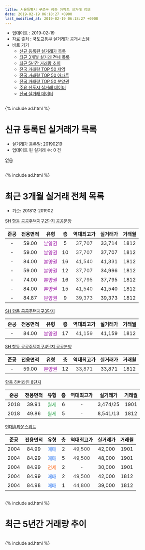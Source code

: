 ```yaml
---
title: 서울특별시 구로구 항동 아파트 실거래 정보
date: 2019-02-19 06:18:27 +0900
last_modified_at: 2019-02-19 06:18:27 +0900
---
```


* 업데이트 : 2019-02-19
* 자료 출처 : [국토교통부 실거래가 공개시스템](http://rt.molit.go.kr)
* 바로 가기
    * [신규 등록된 실거래가 목록](#신규-등록된-실거래가-목록)
    * [최근 3개월 실거래 전체 목록](#최근-3개월-실거래-전체-목록)
    * [최근 5년간 거래량 추이](#최근-5년간-거래량-추이)
    * [전국 거래량 TOP 50 지역](https://ayogom.github.io/apt-trade-info/최근-3개월-전국에서-가장-거래가-많이-발생한-지역)
    * [전국 거래량 TOP 50 아파트](https://ayogom.github.io/apt-trade-info/최근-3개월-전국에서-가장-거래가-많이-발생한-아파트)
    * [전국 거래량 TOP 50 분양권](https://ayogom.github.io/apt-trade-info/최근-3개월-전국에서-가장-거래가-많이-발생한-분양권)
    * [주요 신도시 실거래 데이터](https://ayogom.github.io/apt-trade-info/주요-신도시)
    * [전국 실거래 데이터](https://ayogom.github.io/apt-trade-info/전국)
<br>
{% include ad.html %}
<br>

# 신규 등록된 실거래가 목록
* 실거래가 등록일: 20190219
* 업데이트 된 실거래 수: 0 건

없음

<br>
{% include ad.html %}
<br>

# 최근 3개월 실거래 전체 목록
* 기준: 201812-201902


[SH 항동 공공주택지구2단지 공공분양](https://search.naver.com/search.naver?query=%EC%84%9C%EC%9A%B8%ED%8A%B9%EB%B3%84%EC%8B%9C+%EA%B5%AC%EB%A1%9C%EA%B5%AC+%ED%95%AD%EB%8F%99+SH+%ED%95%AD%EB%8F%99+%EA%B3%B5%EA%B3%B5%EC%A3%BC%ED%83%9D%EC%A7%80%EA%B5%AC2%EB%8B%A8%EC%A7%80+%EA%B3%B5%EA%B3%B5%EB%B6%84%EC%96%91)

|준공|전용면적|유형|층|역대최고가|실거래가|거래월|
|:---:|:---:|:---:|:---:|:---:|:---:|:---:|
|-|59.00|<span style="color:#9C11A5">분양권</span>|5|<span style="color:#444444">37,707</span>|33,714|1812|
|-|59.00|<span style="color:#9C11A5">분양권</span>|10|<span style="color:#444444">37,707</span>|37,707|1812|
|-|84.00|<span style="color:#9C11A5">분양권</span>|16|<span style="color:#444444">41,540</span>|41,331|1812|
|-|59.00|<span style="color:#9C11A5">분양권</span>|12|<span style="color:#444444">37,707</span>|34,996|1812|
|-|74.00|<span style="color:#9C11A5">분양권</span>|16|<span style="color:#444444">37,795</span>|37,795|1812|
|-|84.00|<span style="color:#9C11A5">분양권</span>|15|<span style="color:#444444">41,540</span>|41,540|1812|
|-|84.87|<span style="color:#9C11A5">분양권</span>|9|<span style="color:#444444">39,373</span>|39,373|1812|

[SH 항동 공공주택지구3단지](https://search.naver.com/search.naver?query=%EC%84%9C%EC%9A%B8%ED%8A%B9%EB%B3%84%EC%8B%9C+%EA%B5%AC%EB%A1%9C%EA%B5%AC+%ED%95%AD%EB%8F%99+SH+%ED%95%AD%EB%8F%99+%EA%B3%B5%EA%B3%B5%EC%A3%BC%ED%83%9D%EC%A7%80%EA%B5%AC3%EB%8B%A8%EC%A7%80)

|준공|전용면적|유형|층|역대최고가|실거래가|거래월|
|:---:|:---:|:---:|:---:|:---:|:---:|:---:|
|-|84.00|<span style="color:#9C11A5">분양권</span>|17|<span style="color:#444444">41,159</span>|41,159|1812|

[SH 항동 공공주택지구4단지 공공분양](https://search.naver.com/search.naver?query=%EC%84%9C%EC%9A%B8%ED%8A%B9%EB%B3%84%EC%8B%9C+%EA%B5%AC%EB%A1%9C%EA%B5%AC+%ED%95%AD%EB%8F%99+SH+%ED%95%AD%EB%8F%99+%EA%B3%B5%EA%B3%B5%EC%A3%BC%ED%83%9D%EC%A7%80%EA%B5%AC4%EB%8B%A8%EC%A7%80+%EA%B3%B5%EA%B3%B5%EB%B6%84%EC%96%91)

|준공|전용면적|유형|층|역대최고가|실거래가|거래월|
|:---:|:---:|:---:|:---:|:---:|:---:|:---:|
|-|59.00|<span style="color:#9C11A5">분양권</span>|12|<span style="color:#444444">33,871</span>|33,871|1812|

[항동 하버라인 8단지](https://search.naver.com/search.naver?query=%EC%84%9C%EC%9A%B8%ED%8A%B9%EB%B3%84%EC%8B%9C+%EA%B5%AC%EB%A1%9C%EA%B5%AC+%ED%95%AD%EB%8F%99+%ED%95%AD%EB%8F%99+%ED%95%98%EB%B2%84%EB%9D%BC%EC%9D%B8+8%EB%8B%A8%EC%A7%80)

|준공|전용면적|유형|층|역대최고가|실거래가|거래월|
|:---:|:---:|:---:|:---:|:---:|:---:|:---:|
|2018|39.91|<span style="color:#34a853">월세</span>|6|<span style="color:#444444">-</span>|3,474/25|1901|
|2018|49.86|<span style="color:#34a853">월세</span>|5|<span style="color:#444444">-</span>|8,541/13|1812|

[현대홈타운스위트](https://search.naver.com/search.naver?query=%EC%84%9C%EC%9A%B8%ED%8A%B9%EB%B3%84%EC%8B%9C+%EA%B5%AC%EB%A1%9C%EA%B5%AC+%ED%95%AD%EB%8F%99+%ED%98%84%EB%8C%80%ED%99%88%ED%83%80%EC%9A%B4%EC%8A%A4%EC%9C%84%ED%8A%B8)

|준공|전용면적|유형|층|역대최고가|실거래가|거래월|
|:---:|:---:|:---:|:---:|:---:|:---:|:---:|
|2004|84.99|<span style="color:#4285f3">매매</span>|2|<span style="color:#444444">49,500</span>|42,000|1901|
|2004|84.99|<span style="color:#4285f3">매매</span>|5|<span style="color:#444444">49,500</span>|48,000|1901|
|2004|84.99|<span style="color:#ff5a00">전세</span>|2|<span style="color:#444444">-</span>|30,000|1901|
|2004|84.99|<span style="color:#4285f3">매매</span>|2|<span style="color:#444444">49,500</span>|42,000|1812|
|2004|84.98|<span style="color:#4285f3">매매</span>|1|<span style="color:#444444">44,800</span>|39,000|1812|


<br>
{% include ad.html %}
<br>

# 최근 5년간 거래량 추이


<div style="width:100%;">
    <canvas id="deal_progress" height="200"></canvas>
</div>

<script>
new Chart(document.getElementById("deal_progress"), {
    type: 'line',
    data: {
        labels: ['201402','201403','201404','201405','201406','201407','201408','201409','201410','201411','201412','201501','201502','201503','201504','201505','201506','201507','201508','201509','201510','201511','201512','201601','201602','201603','201604','201605','201606','201607','201608','201609','201610','201611','201612','201701','201702','201703','201704','201705','201706','201707','201708','201709','201710','201711','201712','201801','201802','201803','201804','201805','201806','201807','201808','201809','201810','201811','201812','201901','201902'],
        datasets: [{
            label: '매매',
            pointRadius: 1,
            data: [1, 3, 1, 3, 0, 2, 3, 2, 5, 1, 2, 4, 2, 5, 5, 7, 8, 1, 2, 3, 6, 1, 1, 0, 2, 1, 2, 2, 0, 2, 2, 2, 4, 0, 1, 0, 2, 3, 1, 2, 6, 7, 5, 1, 2, 3, 3, 1, 1, 3, 2, 0, 0, 2, 3, 7, 5, 2, 11, 2, 0],
            borderColor: "rgba(255, 201, 14, 1)",
            backgroundColor: "rgba(255, 201, 14, 0.5)",
            fill: false,
            lineTension: 0
        },{
            label: '전월세',
            pointRadius: 1,
            data: [4, 1, 3, 2, 3, 11, 0, 1, 3, 2, 0, 1, 2, 2, 2, 4, 6, 2, 1, 0, 3, 2, 0, 1, 3, 1, 3, 4, 1, 4, 1, 1, 5, 1, 8, 0, 2, 0, 3, 1, 2, 3, 1, 2, 2, 2, 2, 1, 1, 2, 4, 2, 4, 3, 4, 5, 3, 3, 1, 2, 0],
            borderColor: "rgba(0, 141, 185, 1)",
            backgroundColor: "rgba(0, 141, 185, 0.5)",
            fill: false,
            lineTension: 0
        }
        ]
    },
    options: {
        responsive: true,
        title: {
            display: false
        },
        tooltips: {
            mode: 'index',
            intersect: false
        },
        hover: {
            mode: 'nearest',
            intersect: true
        },
        scales: {
            xAxes: [{
                display: true,
                scaleLabel: {
                    display: true,
                    labelString: '년/월'
                }
            }],
            yAxes: [{
                display: true,
                ticks: {
                    suggestedMin: 0,
                },
                scaleLabel: {
                    display: true,
                    labelString: '실거래 수'
                }
            }]
        }
    }
});

</script>


<br>
{% include ad.html %}
<br>

